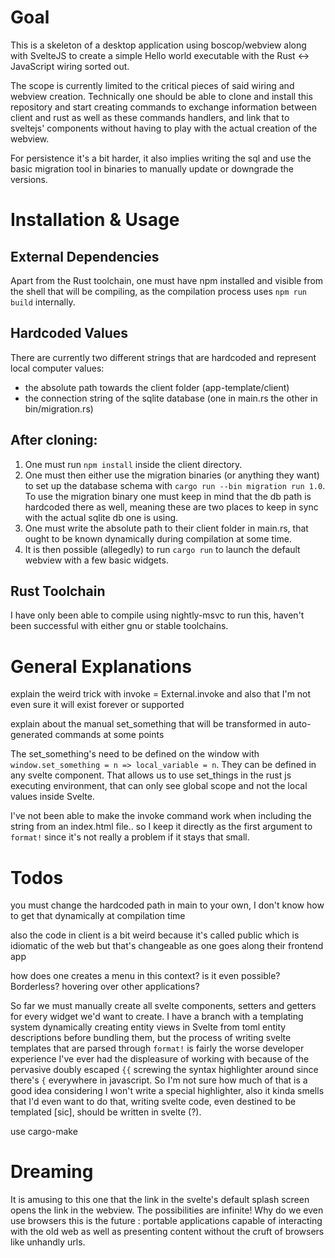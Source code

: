 # Goal

This is a skeleton of a desktop application using boscop/webview along with SvelteJS to create a
simple Hello world executable with the Rust <-> JavaScript wiring sorted out.

The scope is currently limited to the critical pieces of said wiring and webview creation.
Technically one should be able to clone and install this repository and start
creating commands to exchange information between client and rust as well as these commands handlers,
and link that to sveltejs' components without having to play with the actual creation of the webview.

For persistence it's a bit harder, it also implies writing the sql and use the basic migration tool
in binaries to manually update or downgrade the versions.

# Installation & Usage

## External Dependencies

Apart from the Rust toolchain, one must have npm installed and visible from the shell that will be compiling,
as the compilation process uses `npm run build` internally.

## Hardcoded Values

There are currently two different strings that are hardcoded and represent local computer values:
- the absolute path towards the client folder (app-template/client)
- the connection string of the sqlite database (one in main.rs the other in bin/migration.rs)

## After cloning:

1. One must run `npm install` inside the client directory.
2. One must then either use the migration binaries (or anything they want) to set up the database schema with
   `cargo run --bin migration run 1.0`.
   To use the migration binary one must keep in mind that the db path is hardcoded there as well, meaning these are 
   two places to keep in sync with the actual sqlite db one is using.
3. One must write the absolute path to their client folder in main.rs, that ought to be known dynamically
   during compilation at some time.
4. It is then possible (allegedly) to run `cargo run` to launch the default webview with a few basic widgets.

## Rust Toolchain

I have only been able to compile using nightly-msvc to run this, haven't been successful with either gnu or stable toolchains.

# General Explanations

explain the weird trick with invoke = External.invoke and also that I'm not even sure it will exist forever or supported

explain about the manual set_something that will be transformed in auto-generated commands at some points

The set_something's need to be defined on the window with `window.set_something = n => local_variable = n`.
They can be defined in any svelte component. That allows us to use set_things in the rust js executing environment,
that can only see global scope and not the local values inside Svelte.

I've not been able to make the invoke command work when including the string from an index.html file.. so
I keep it directly as the first argument to `format!` since it's not really a problem if it stays that small.

# Todos

you must change the hardcoded path in main to your own, I don't know how to get that dynamically at compilation time

also the code in client is a bit weird because it's called public which is idiomatic of the web but that's changeable as one goes along their frontend app

how does one creates a menu in this context? is it even possible? Borderless? hovering over other applications?

So far we must manually create all svelte components, setters and getters for every widget we'd want to create.
I have a branch with a templating system dynamically creating entity views in Svelte from toml entity descriptions
before bundling them,
but the process of writing svelte templates that are parsed through `format!` is fairly the worse developer experience
I've ever had the displeasure of working with because of the pervasive doubly escaped `{{` screwing the syntax
highlighter around since there's `{` everywhere in javascript.
So I'm not sure how much of that is a good idea considering I won't write a special highlighter, also it kinda smells
that I'd even want to do that, writing svelte code, even destined to be templated [sic], should be written in svelte (?).

use cargo-make

# Dreaming

It is amusing to this one that the link in the svelte's default splash screen opens the link in the webview.
The possibilities are infinite! Why do we even use browsers this is the future :
portable applications capable of interacting with the old web as well as presenting content without the cruft of browsers
like unhandly urls.
